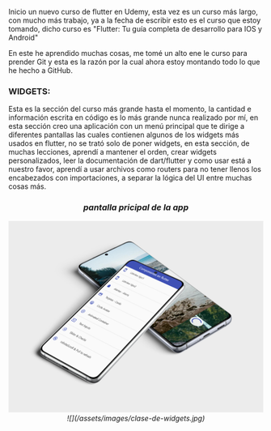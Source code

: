 Inicio un nuevo curso de flutter en Udemy, esta vez es un curso más largo, 
con mucho más trabajo, ya a la fecha de escribir esto es el curso que estoy tomando, 
dicho curso es "Flutter: Tu guía completa de desarrollo para IOS y Android"

En este he aprendido muchas cosas, me tomé un alto ene le curso para prender Git y 
esta es la razón por la cual ahora estoy montando todo lo que he hecho a GitHub.

<H3>WIDGETS:</H3>

Esta es la sección del curso más grande hasta el momento, 
la cantidad e información escrita en código es lo más grande nunca realizado por mí, 
en esta sección creo una aplicación con un menú principal que te dirige a diferentes 
pantallas las cuales contienen algunos de los widgets más usados en flutter, 
no se trató solo de poner widgets, en esta sección, de muchas lecciones, aprendí a mantener el orden, 
crear widgets personalizados, leer la documentación de dart/flutter y como usar está a nuestro favor, 
aprendí a usar archivos como routers para no tener llenos los encabezados con importaciones, 
a separar la lógica del UI entre muchas cosas más.


<i><H3 align = "center"> pantalla pricipal de la app </H3>
<p align="center"><img src = "/assets/images/clase-de-widgets.jpg" alt="alt">
![](/assets/images/clase-de-widgets.jpg)



